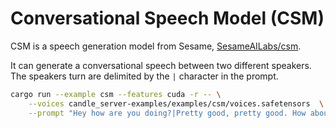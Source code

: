 # Conversational Speech Model (CSM)

CSM is a speech generation model from Sesame,
[SesameAILabs/csm](https://github.com/SesameAILabs/csm).

It can generate a conversational speech between two different speakers.
The speakers turn are delimited by the `|` character in the prompt.

```bash
cargo run --example csm --features cuda -r -- \
    --voices candle_server-examples/examples/csm/voices.safetensors  \
    --prompt "Hey how are you doing?|Pretty good, pretty good. How about you?"
```

